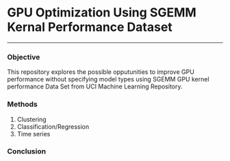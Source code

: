 # GPU Optimization Using SGEMM Kernal Performance Dataset
*************************************************************************************************************

### Objective
This repository explores the possible opputunities to improve GPU performance without specifying model types using SGEMM GPU kernel performance Data Set from UCI Machine Learning Repository.

### Methods
1. Clustering
2. Classification/Regression
3. Time series

### Conclusion

